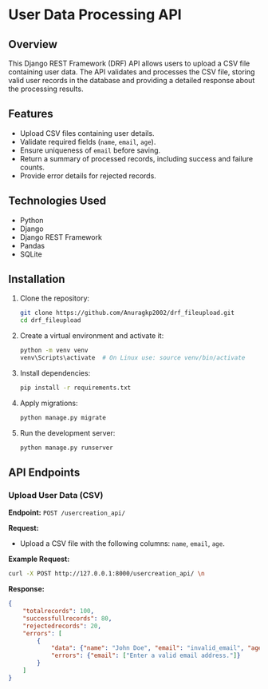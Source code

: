 # User Data Processing API

## Overview
This Django REST Framework (DRF) API allows users to upload a CSV file containing user data. The API validates and processes the CSV file, storing valid user records in the database and providing a detailed response about the processing results.

## Features
- Upload CSV files containing user details.
- Validate required fields (`name`, `email`, `age`).
- Ensure uniqueness of `email` before saving.
- Return a summary of processed records, including success and failure counts.
- Provide error details for rejected records.

## Technologies Used
- Python
- Django
- Django REST Framework
- Pandas
- SQLite 

## Installation

1. Clone the repository:
   ```sh
   git clone https://github.com/Anuragkp2002/drf_fileupload.git
   cd drf_fileupload
   ```
2. Create a virtual environment and activate it:
   ```sh
   python -m venv venv
   venv\Scripts\activate  # On Linux use: source venv/bin/activate
   ```
3. Install dependencies:
   ```sh
   pip install -r requirements.txt
   ```
4. Apply migrations:
   ```sh
   python manage.py migrate
   ```
5. Run the development server:
   ```sh
   python manage.py runserver
   ```

## API Endpoints

### Upload User Data (CSV)
**Endpoint:** `POST /usercreation_api/`

**Request:**
- Upload a CSV file with the following columns: `name`, `email`, `age`.

**Example Request:**
```sh
curl -X POST http://127.0.0.1:8000/usercreation_api/ \n    
```

**Response:**
```json
{
    "totalrecords": 100,
    "successfullrecords": 80,
    "rejectedrecords": 20,
    "errors": [
        {
            "data": {"name": "John Doe", "email": "invalid_email", "age": 30},
            "errors": {"email": ["Enter a valid email address."]}
        }
    ]
}
```


